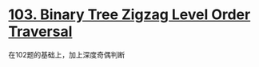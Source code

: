 # [103. Binary Tree Zigzag Level Order Traversal](https://leetcode.com/problems/binary-tree-zigzag-level-order-traversal/)

在102题的基础上，加上深度奇偶判断